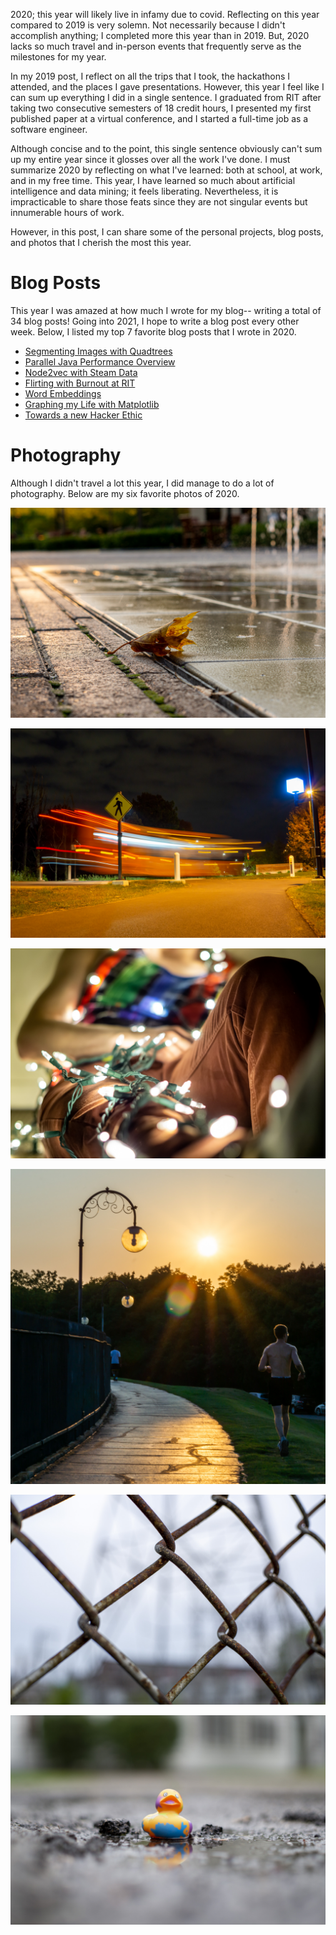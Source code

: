 2020; this year will likely live in infamy due to covid. 
Reflecting on this year compared to 2019 is very solemn.
Not necessarily because I didn't accomplish anything; I completed more this year than in 2019. 
But, 2020 lacks so much travel and in-person events that frequently serve as the milestones for my year.

In my 2019 post, I reflect on all the trips that I took, the hackathons I attended, and the places I gave presentations. 
However, this year I feel like I can sum up everything I did in a single sentence. 
I graduated from RIT after taking two consecutive semesters of 18 credit hours, I presented my first published paper at a virtual conference, and I started a full-time job as a software engineer.

Although concise and to the point, this single sentence obviously can't sum up my entire year since it glosses over all the work I've done.
I must summarize 2020 by reflecting on what I've learned: both at school, at work, and in my free time.
This year, I have learned so much about artificial intelligence and data mining; it feels liberating.
Nevertheless, it is impracticable to share those feats since they are not singular events but innumerable hours of work.

However, in this post, I can share some of the personal projects, blog posts, and photos that I cherish the most this year.


# Blog Posts

This year I was amazed at how much I wrote for my blog-- writing a total of 34 blog posts! Going into 2021, I hope to write a blog post every other week. Below, I listed my top 7 favorite blog posts that I wrote in 2020.

- [Segmenting Images with Quadtrees](https://jrtechs.net/photography/segmenting-images-with-quadtrees)
- [Parallel Java Performance Overview](https://jrtechs.net/java/parallel-java-performance-overview)
- [Node2vec with Steam Data](https://jrtechs.net/data-science/node2vec-with-steam-data)
- [Flirting with Burnout at RIT](https://jrtechs.net/other/flirting-with-burnout-at-rit)
- [Word Embeddings](https://jrtechs.net/data-science/word-embeddings)
- [Graphing my Life with Matplotlib](https://jrtechs.net/data-science/graphing-my-life-with-matplotlib)
- [Towards a new Hacker Ethic](https://jrtechs.net/open-source/towards-a-new-hacker-ethic)


# Photography

Although I didn't travel a lot this year, I did manage to do a lot of photography. Below are my six favorite photos of 2020.

![leaf with sunrise in background](media/2020-review/leaf.jpg)

![Night photograph of a bus](media/2020-review/bus.jpg)

![Person wrapped in Christmas lights](media/2020-review/christmas_lights.jpg)

![Person running at park with sunset in background](media/2020-review/stranger.jpg)

![image of a fence with the background blurred out](media/2020-review/power.jpg)

![Rubber duck in puddle](media/2020-review/duck.jpg)